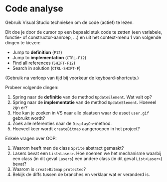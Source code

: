 
# Code analyse

Gebruik Visual Studio technieken om de code (actief) te lezen.

Dit doe je door de cursor op een bepaald stuk code te zetten
(een variabele, functie- of constructor-aanroep, ...) en uit het
context-menu 1 van volgende dingen te kiezen:

- Jump to **definition** (`F12`)
- Jump to **implementation** (`CTRL-F12`)
- Find all references (`SHIFT-F12`)
- Search in solution (`CTRL-SHIFT-F`)

(Gebruik na verloop van tijd bij voorkeur de keyboard-shortcuts.)

Probeer volgende dingen:

1. Spring naar de **definitie** van de method `UpdateElement`. Wat valt op?
2. Spring naar de **implementatie** van de method `UpdateElement`. Hoeveel zijn er?
3. Hoe kan je zoeken in VS naar alle plaatsen waar de asset `user.gif` gebruikt wordt?
4. Zoek alle referenties naar de `DisplayOn`-method.
5. Hoeveel keer wordt `createBitmap` aangeroepen in het project?

Enkele vragen over OOP:

1. Waarom heeft men de class `Sprite` abstract gemaakt?
2. Lasers bevat een `List<Laser>`. Hoe noemen we het mechanisme waarbij een class (in dit geval `Lasers`) een andere class (in dit geval `List<Laser>`) bevat? 
3. Waarom is `createBitmap` `protected`?
4. Bekijk de diffs tussen de branches en verklaar wat er veranderd is.


